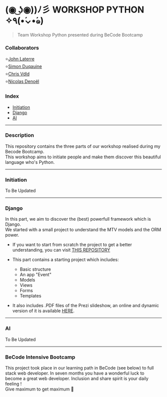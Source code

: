 #  (◉ ͜ʖ◉))ﾉ彡 WORKSHOP  PYTHON ✧٩(•́⌄•́๑)
>   Team Workshop Python presented during BeCode Bootcamp


### Collaborators

:star:[John Laterre](https://github.com/epictete)   
:star:[Simon Duqauine](https://github.com/simonduquaine)  
:star:[Chris Vdld](https://github.com/ch-vdld-dev)  
:star:[Nicolas Denoël](https://github.com/nicode-io/) 


###  Index

-   [Initiation](#initiation)
-   [Django](#django)
-   [AI](#ai)

---

### Description

This repository contains the three parts of our workshop realised during my Becode Bootcamp.  
This workshop aims to initiate people and make them discover this beautiful language who's Python.

---

### Initiation

To Be Updated

---

### Django

In this part, we aim to discover the (best) powerfull framework which is Django.   
We started with a small project to understand the MTV models and the ORM power. 

* If you want to start from scratch the project to get a better understanding,
you can visit [THIS REPOSITORY](https://github.com/nicode-io/Workshop_Python_Django/blob/master/README.md)

* This part contains a starting project which includes:
  *   Basic structure 
  *   An app "Event" 
  *   Models 
  *   Views
  *   Forms
  *   Templates

* It also includes .PDF files of the Prezi slideshow, an online and dynamic version of it is available [HERE](https://prezi.com/view/7GGLxCYaLUDdi1pdfKwK). 

---

### AI

To Be Updated



---

### **BeCode** Intensive Bootcamp     
This project took place in our learning path in BeCode (see below) to full stack web developer.
In seven months you have a wonderful luck to become a great web developer. Inclusion and share spirit is your daily feeling !  
Give maximum to get maximum :rocket:







